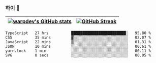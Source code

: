 
### 하이 👋
[![warpdev's GitHub stats](https://github-readme-stats.vercel.app/api?username=warpdev&show_icons=true&theme=vue-dark)](#) |[![GitHub Streak](https://github-readme-streak-stats.herokuapp.com/?user=warpdev&theme=dark)](#)
--- | --- |
<!--START_SECTION:waka-->

```text
TypeScript   27 hrs          ████████████████████████░   95.80 %
CSS          35 mins         ▓░░░░░░░░░░░░░░░░░░░░░░░░   02.07 %
JavaScript   22 mins         ▒░░░░░░░░░░░░░░░░░░░░░░░░   01.31 %
JSON         10 mins         ░░░░░░░░░░░░░░░░░░░░░░░░░   00.61 %
yarn.lock    1 min           ░░░░░░░░░░░░░░░░░░░░░░░░░   00.11 %
SVG          0 secs          ░░░░░░░░░░░░░░░░░░░░░░░░░   00.05 %
```

<!--END_SECTION:waka-->

<!--
**warpdev/warpdev** is a ✨ _special_ ✨ repository because its `README.md` (this file) appears on your GitHub profile.

Here are some ideas to get you started:

- 🔭 I’m currently working on ...
- 🌱 I’m currently learning ...
- 👯 I’m looking to collaborate on ...
- 🤔 I’m looking for help with ...
- 💬 Ask me about ...
- 📫 How to reach me: ...
- 😄 Pronouns: ...
- ⚡ Fun fact: ...
-->
